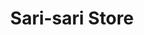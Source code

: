 ---
title: "Sari-sari Store"
url: /marilao/sari-sari-store-benedicto-street-2/
shop: convenience
---